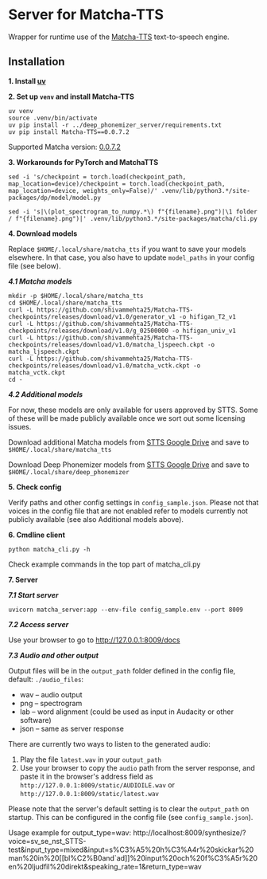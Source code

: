 # Server for Matcha-TTS

Wrapper for runtime use of the [Matcha-TTS](https://github.com/shivammehta25/Matcha-TTS) text-to-speech engine.

## Installation

**1. Install [uv](https://docs.astral.sh/uv/getting-started/installation)**

**2. Set up `venv` and install Matcha-TTS**

```
uv venv
source .venv/bin/activate
uv pip install -r ../deep_phonemizer_server/requirements.txt	
uv pip install Matcha-TTS==0.0.7.2
```

Supported Matcha version: [0.0.7.2](https://pypi.org/project/matcha-tts/0.0.7.2)

**3. Workarounds for PyTorch and MatchaTTS**

```
sed -i 's/checkpoint = torch.load(checkpoint_path, map_location=device)/checkpoint = torch.load(checkpoint_path, map_location=device, weights_only=False)/' .venv/lib/python3.*/site-packages/dp/model/model.py

sed -i 's|\(plot_spectrogram_to_numpy.*\) f"{filename}.png")|\1 folder / f"{filename}.png")|' .venv/lib/python3.*/site-packages/matcha/cli.py

```

**4. Download models**

Replace `$HOME/.local/share/matcha_tts` if you want to save your models elsewhere. In that case, you also have to update `model_paths` in your config file (see below).

___4.1 Matcha models___

```
mkdir -p $HOME/.local/share/matcha_tts
cd $HOME/.local/share/matcha_tts
curl -L https://github.com/shivammehta25/Matcha-TTS-checkpoints/releases/download/v1.0/generator_v1 -o hifigan_T2_v1
curl -L https://github.com/shivammehta25/Matcha-TTS-checkpoints/releases/download/v1.0/g_02500000 -o hifigan_univ_v1
curl -L https://github.com/shivammehta25/Matcha-TTS-checkpoints/releases/download/v1.0/matcha_ljspeech.ckpt -o matcha_ljspeech.ckpt
curl -L https://github.com/shivammehta25/Matcha-TTS-checkpoints/releases/download/v1.0/matcha_vctk.ckpt -o matcha_vctk.ckpt
cd -
```

___4.2 Additional models___

For now, these models are only available for users approved by STTS. Some of these will be made publicly available once we sort out some licensing issues.

Download additional Matcha models from [STTS Google Drive](https://drive.google.com/drive/folders/1g8tw6tKBd32gcgHbPSTPg5b8dFhQ8SOP?usp=sharing) and save to `$HOME/.local/share/matcha_tts`

Download Deep Phonemizer models from [STTS Google Drive](https://drive.google.com/drive/folders/1XAgg_fu7Ay4eEad0n5WW7m-IX1XKIXNz?usp=sharing) and save to `$HOME/.local/share/deep_phonemizer`

**5. Check config**

Verify paths and other config settings in `config_sample.json`. Please not that voices in the config file that are not enabled refer to models currently not publicly available (see also Additional models above).


**6. Cmdline client**

`python matcha_cli.py -h`

Check example commands in the top part of matcha_cli.py


**7. Server**

___7.1 Start server___

```
uvicorn matcha_server:app --env-file config_sample.env --port 8009
```


___7.2 Access server___

Use your browser to go to http://127.0.0.1:8009/docs


___7.3 Audio and other output___

Output files will be in the `output_path` folder defined in the config file, default: `./audio_files`:

* wav – audio output
* png – spectrogram
* lab – word alignment (could be used as input in Audacity or other software)
* json – same as server response

There are currently two ways to listen to the generated audio:

1. Play the file `latest.wav` in your `output_path`
2. Use your browser to copy the `audio` path from the server response, and paste it in the browser's address field as `http://127.0.0.1:8009/static/AUDIOILE.wav` or `http://127.0.0.1:8009/static/latest.wav`

Please note that the server's default setting is to clear the `output_path` on startup. This can be configured in the config file (see `config_sample.json`).

Usage example for output_type=wav: 
http://localhost:8009/synthesize/?voice=sv_se_nst_STTS-test&input_type=mixed&input=s%C3%A5%20h%C3%A4r%20skickar%20man%20in%20[[bl%C2%B0and`ad]]%20input%20och%20f%C3%A5r%20en%20ljudfil%20direkt&speaking_rate=1&return_type=wav


<!--
--------

# Vendoring dependencies (experimental)

**2a. Set up `venv` and install Matcha-TTS**

```
uv venv
source .venv/bin/activate
uv pip install Matcha-TTS --prefix vendor
uv pip install uvicorn dotenv
```

**2b. Add imports to matcha_server.py**

```
parent_dir = os.path.abspath(os.path.dirname(__file__))
vendor_dir = os.path.join(parent_dir, 'vendor/lib/python3.10/site-packages')
sys.path.append(vendor_dir)
```
-->
